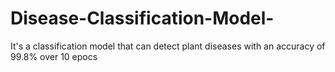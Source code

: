# Disease-Classification-Model-
It's a classification model that can detect plant diseases with an accuracy of 99.8% over 10 epocs
